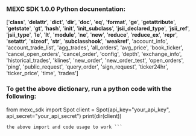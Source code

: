 ### MEXC SDK 1.0.0 Python docunentation:

['__class__', '__delattr__', '__dict__', '__dir__', '__doc__', '__eq__', 
'__format__', '__ge__', '__getattribute__', '__getstate__', '__gt__', 
'__hash__', '__init__', '__init_subclass__', '__jsii_declared_type__', 
'__jsii_ref__', '__jsii_type__', '__le__', '__lt__', '__module__', '__ne__', 
'__new__', '__reduce__', '__reduce_ex__', '__repr__', '__setattr__', 
'__sizeof__', '__str__', '__subclasshook__', '__weakref__', 'account_info', 
'account_trade_list', 'agg_trades', 'all_orders', 'avg_price', 'book_ticker', 
'cancel_open_orders', 'cancel_order', 'config', 'depth', 'exchange_info', 
'historical_trades', 'klines', 'new_order', 'new_order_test', 'open_orders', 
'ping', 'public_request', 'query_order', 'sign_request', 'ticker24hr', 
'ticker_price', 'time', 'trades']

### To get the above dictionary, run a python code with the following:

from mexc_sdk import Spot
client = Spot(api_key="your_api_key", api_secret="your_api_secret")
print(dir(client))

``` You must have mexc_sdk downloaded from GitHub and installed using pip for
the above import and code usage to work ```
